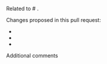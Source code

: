 <!-- If there's an open issue please reference this here. If there's no open issue, consider opening one first. -->

Related to # .

Changes proposed in this pull request:

-
-
-

Additional comments
